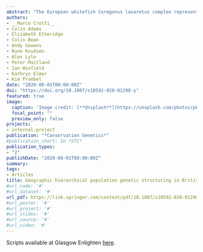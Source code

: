```yaml
---
abstract: "The European whitefish Coregonus lavaretus complex represents one of the most diverse radiations within salmonids, with extreme morphological and genetic differentiation across its range. Such variation has led to the assignment of many populations to separate species. In Great Britain, the seven native populations of C. lavaretus (two in Scotland, four in England, one in Wales) were previously classified into three species, and recent taxonomic revision resurrected the previous nomenclature. Here we used a dataset of 15 microsatellites to: (1) investigate the genetic diversity of British populations, (2) assess the level of population structure and the relationships between British populations. Genetic diversity was highest in Welsh (HO = 0.50, AR = 5.29), intermediate in English (HO = 0.41–0.50, AR = 2.83–3.88), and lowest in Scottish populations (HO = 0.28–0.35, AR = 2.56–3.04). Population structure analyses indicated high genetic differentiation (global FST = 0.388) between all populations but for the two Scottish populations (FST = 0.063) and two English populations (FST = 0.038). Principal component analysis and molecular ANOVA revealed separation between Scottish, English, and Welsh populations, with the Scottish populations being the most diverged. We argue that the data presented here are not sufficient to support a separation of the British European whitefish populations into three separate species, but support the delineation of different ESUs for these populations."
authors:
- __Marco Crotti__
- Colin Adams
- Elizabeth Etheridge
- Colin Bean
- Andy Gowans
- Rune Knudsen
- Alex Lyle
- Peter Maitland
- Ian Winfield
- Kathryn Elmer
- Kim Praebel
date: "2020-08-01T00:00:00Z"
doi: "https://doi.org/10.1007/s10592-020-01298-y"
featured: true
image:
  caption: 'Image credit: [**Unsplash**](https://unsplash.com/photos/pLCdAaMFLTE)'
  focal_point: ""
  preview_only: false
projects:
- internal-project
publication: "*Conservation Genetics*"
#publication_short: In *STC*
publication_types:
- "2"
publishDate: "2020-08-01T00:00:00Z"
summary: 
tags:
- Articles
title: Geographic hierarchical population genetic structuring in British European whitefish (Coregonus lavaretus) and its implications for conservation
#url_code: '#'
#url_dataset: '#'
url_pdf: https://link.springer.com/content/pdf/10.1007/s10592-020-01298-y.pdf
#url_poster: '#'
#url_project: '#'
#url_slides: '#'
#url_source: '#'
#url_video: '#'
---
```



Scripts available at Glasgow Enlighten [here](http://researchdata.gla.ac.uk/1022/).

